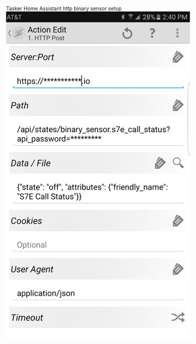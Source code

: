 
Tasker Home Assistant http binary sensor setup
![alt tag](https://github.com/quadflight/homeassistant/blob/master/images/Screenshot_20170120-144015.png)
